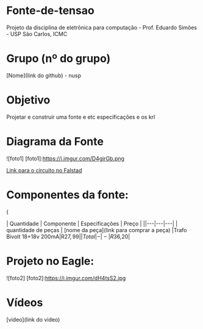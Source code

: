 # Fonte-de-tensao
Projeto da disciplina de eletrônica para computação - Prof. Eduardo Simões - USP São Carlos, ICMC

# Grupo (nº do grupo)
[Nome](link do github) - nusp

# Objetivo
Projetar e construir uma fonte e etc especificações e os krl

# Diagrama da Fonte
![foto1]
[foto1]:https://i.imgur.com/D4girGb.png

[Link para o circuito no Falstad](https://tinyurl.com/25gdhbp7)

# Componentes da fonte:
(

|  Quantidade  |  Componente  |  Especificações  |  Preço  |
||---|---|---|
| quantidade de peças | [nome da peça](link para comprar a peça) |Trafo Bivolt 18+18v 200mA|R$27,99|
| Total | - | - |R$36,20|


# Projeto no Eagle: 
![foto2]
[foto2]:https://i.imgur.com/dH4tsS2.jpg
# Vídeos 
[video](link do video)
